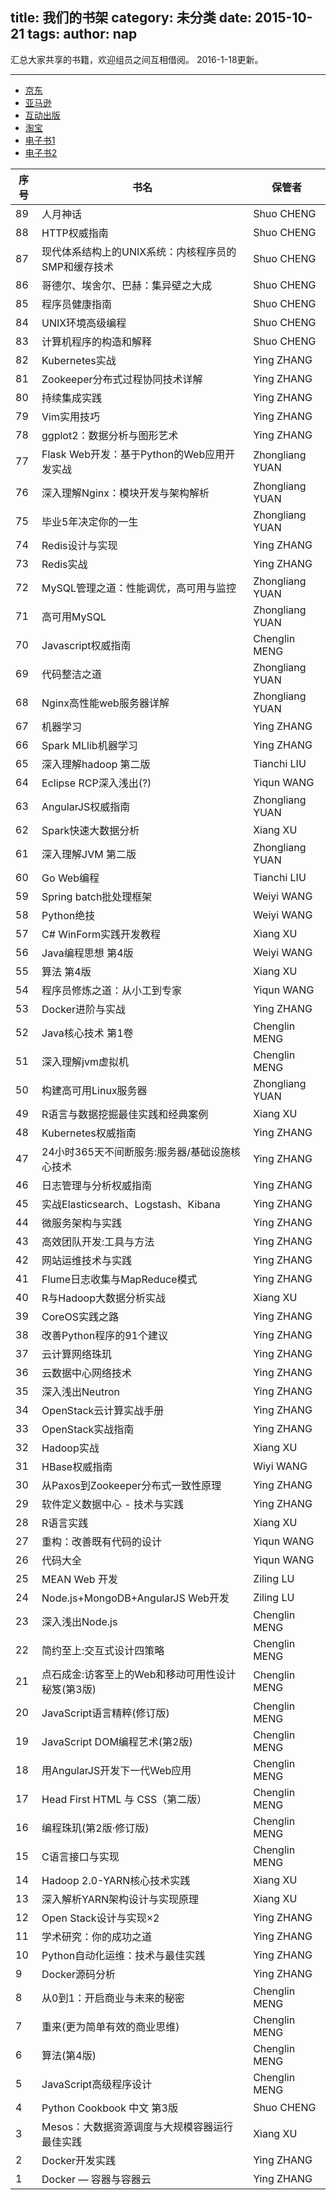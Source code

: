 title: 我们的书架
category: 未分类
date: 2015-10-21
tags:
author: nap
---
汇总大家共享的书籍，欢迎组员之间互相借阅。
2016-1-18更新。

<!--more-->

---

- [京东](http://www.jd.com/)
- [亚马逊](http://www.amazon.cn/)
- [互动出版](http://www.china-pub.com/)
- [淘宝](http://www.taobao.com/)
- [电子书1](http://www.allitebooks.com/)
- [电子书2](http://www.salttiger.com/)


|序号| 书名                                                 | 保管者          |
|----|------------------------------------------------------|-----------------|
| 89 | 人月神话                                             | Shuo CHENG      |
| 88 | HTTP权威指南                                         | Shuo CHENG      |
| 87 | 现代体系结构上的UNIX系统：内核程序员的SMP和缓存技术  | Shuo CHENG      |
| 86 | 哥德尔、埃舍尔、巴赫：集异壁之大成                   | Shuo CHENG      |
| 85 | 程序员健康指南                                       | Shuo CHENG      |
| 84 | UNIX环境高级编程                                     | Shuo CHENG      |
| 83 | 计算机程序的构造和解释                               | Shuo CHENG      |
| 82 | Kubernetes实战                                       | Ying ZHANG      |
| 81 | Zookeeper分布式过程协同技术详解                      | Ying ZHANG      |
| 80 | 持续集成实践                                         | Ying ZHANG      |
| 79 | Vim实用技巧                                          | Ying ZHANG      |
| 78 | ggplot2：数据分析与图形艺术                          | Ying ZHANG      |
| 77 | Flask Web开发：基于Python的Web应用开发实战           | Zhongliang YUAN |
| 76 | 深入理解Nginx：模块开发与架构解析                    | Zhongliang YUAN |
| 75 | 毕业5年决定你的一生                                  | Zhongliang YUAN |
| 74 | Redis设计与实现                                      | Ying ZHANG      |
| 73 | Redis实战                                            | Ying ZHANG      |
| 72 | MySQL管理之道：性能调优，高可用与监控                | Zhongliang YUAN |
| 71 | 高可用MySQL                                          | Zhongliang YUAN |
| 70 | Javascript权威指南                                   | Chenglin MENG   |
| 69 | 代码整洁之道                                         | Zhongliang YUAN |
| 68 | Nginx高性能web服务器详解                             | Zhongliang YUAN |
| 67 | 机器学习                                             | Ying ZHANG      |
| 66 | Spark MLlib机器学习                                  | Ying ZHANG      |
| 65 | 深入理解hadoop 第二版                                | Tianchi LIU     |
| 64 | Eclipse RCP深入浅出(?)                               | Yiqun WANG      |
| 63 | AngularJS权威指南                                    | Zhongliang YUAN |
| 62 | Spark快速大数据分析                                  | Xiang XU        |
| 61 | 深入理解JVM 第二版                                   | Zhongliang YUAN |
| 60 | Go Web编程                                           | Tianchi LIU     |
| 59 | Spring batch批处理框架                               | Weiyi WANG      |
| 58 | Python绝技                                           | Weiyi WANG      |
| 57 | C# WinForm实践开发教程                               | Xiang XU        |
| 56 | Java编程思想 第4版                                   | Weiyi WANG      |
| 55 | 算法 第4版                                           | Xiang XU        |
| 54 | 程序员修炼之道：从小工到专家                         | Yiqun WANG      |
| 53 | Docker进阶与实战                                     | Ying ZHANG      |
| 52 | Java核心技术 第1卷                                   | Chenglin MENG   |
| 51 | 深入理解jvm虚拟机                                    | Chenglin MENG   |
| 50 | 构建高可用Linux服务器                                | Zhongliang YUAN |
| 49 | R语言与数据挖掘最佳实践和经典案例                    | Xiang XU        |
| 48 | Kubernetes权威指南                                   | Ying ZHANG      |
| 47 | 24小时365天不间断服务:服务器/基础设施核心技术        | Ying ZHANG      |
| 46 | 日志管理与分析权威指南                               | Ying ZHANG      |
| 45 | 实战Elasticsearch、Logstash、Kibana                  | Ying ZHANG      |
| 44 | 微服务架构与实践                                     | Ying ZHANG      |  
| 43 | 高效团队开发:工具与方法                              | Ying ZHANG      |   
| 42 | 网站运维技术与实践                                   | Ying ZHANG      |  
| 41 | Flume日志收集与MapReduce模式                         | Ying ZHANG      |
| 40 | R与Hadoop大数据分析实战                              | Xiang XU        |
| 39 | CoreOS实践之路                                       | Ying ZHANG      |
| 38 | 改善Python程序的91个建议                             | Ying ZHANG      |
| 37 | 云计算网络珠玑                                       | Ying ZHANG      |
| 36 | 云数据中心网络技术                                   | Ying ZHANG      |
| 35 | 深入浅出Neutron                                      | Ying ZHANG      |
| 34 | OpenStack云计算实战手册                              | Ying ZHANG      |
| 33 | OpenStack实战指南                                    | Ying ZHANG      |
| 32 | Hadoop实战                                           | Xiang XU        |
| 31 | HBase权威指南                                        | Wiyi WANG       |
| 30 | 从Paxos到Zookeeper分布式一致性原理                   | Ying ZHANG      |
| 29 | 软件定义数据中心 - 技术与实践                        | Ying ZHANG      |
| 28 | R语言实践                                            | Xiang XU        |
| 27 | 重构：改善既有代码的设计                             | Yiqun WANG      |
| 26 | 代码大全                                             | Yiqun WANG      |
| 25 | MEAN Web 开发                                        | Ziling LU       |
| 24 | Node.js+MongoDB+AngularJS Web开发                    | Ziling LU       |
| 23 | 深入浅出Node.js                                      | Chenglin MENG   |
| 22 | 简约至上:交互式设计四策略                            | Chenglin MENG   |
| 21 | 点石成金:访客至上的Web和移动可用性设计秘笈(第3版)    | Chenglin MENG   |
| 20 | JavaScript语言精粹(修订版)                           | Chenglin MENG   |
| 19 | JavaScript DOM编程艺术(第2版)                        | Chenglin MENG   |
| 18 | 用AngularJS开发下一代Web应用                         | Chenglin MENG   |
| 17 | Head First HTML 与 CSS（第二版）                     | Chenglin MENG   |
| 16 | 编程珠玑(第2版·修订版)                               | Chenglin MENG   |
| 15 | C语言接口与实现                                      | Chenglin MENG   |
| 14 | Hadoop 2.0-YARN核心技术实践                          | Xiang XU        |
| 13 | 深入解析YARN架构设计与实现原理                       | Xiang XU        |
| 12 | Open Stack设计与实现×2                               | Ying ZHANG      |
| 11 | 学术研究：你的成功之道                               | Ying ZHANG      |
| 10 | Python自动化运维：技术与最佳实践                     | Ying ZHANG      |
| 9  | Docker源码分析                                       | Ying ZHANG      |
| 8  | 从0到1：开启商业与未来的秘密                         | Chenglin MENG   |
| 7  | 重来(更为简单有效的商业思维)                         | Chenglin MENG   |
| 6  | 算法(第4版)                                          | Chenglin MENG   |
| 5  | JavaScript高级程序设计                               | Chenglin MENG   |
| 4  | Python Cookbook 中文 第3版                           | Shuo CHENG      |
| 3  | Mesos：大数据资源调度与大规模容器运行最佳实践        | Xiang XU        |
| 2  | Docker开发实践                                       | Ying ZHANG      |
| 1  | Docker — 容器与容器云                                | Ying ZHANG      |

